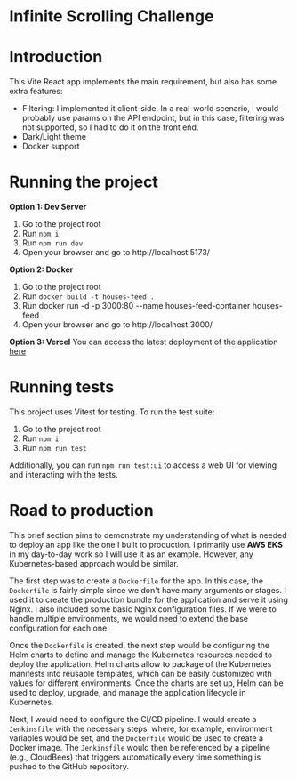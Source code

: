 # Infinite Scrolling Challenge

# Introduction

This Vite React app implements the main requirement, but also has some extra features:

- Filtering: I implemented it client-side. In a real-world scenario, I would probably use params on the API endpoint, but in this case, filtering was not supported, so I had to do it on the front end.
- Dark/Light theme
- Docker support

# Running the project

**Option 1: Dev Server**

1.  Go to the project root
2.  Run `npm i`
3.  Run `npm run dev`
4.  Open your browser and go to http://localhost:5173/

**Option 2: Docker**

1.  Go to the project root
2.  Run `docker build -t houses-feed .`
3.  Run docker run -d -p 3000:80 --name houses-feed-container houses-feed
4.  Open your browser and go to http://localhost:3000/

**Option 3: Vercel**
You can access the latest deployment of the application [here](https://house-data-infinite-scrolling.vercel.app/)

# Running tests

This project uses Vitest for testing. To run the test suite:

1.  Go to the project root
2.  Run `npm i`
3.  Run `npm run test`

Additionally, you can run `npm run test:ui` to access a web UI for viewing and interacting with the tests.

# Road to production

This brief section aims to demonstrate my understanding of what is needed to deploy an app like the one I built to production. I primarily use **AWS EKS** in my day-to-day work so I will use it as an example. However, any Kubernetes-based approach would be similar.

The first step was to create a `Dockerfile` for the app. In this case, the `Dockerfile` is fairly simple since we don't have many arguments or stages. I used it to create the production bundle for the application and serve it using Nginx. I also included some basic Nginx configuration files. If we were to handle multiple environments, we would need to extend the base configuration for each one.

Once the `Dockerfile` is created, the next step would be configuring the Helm charts to define and manage the Kubernetes resources needed to deploy the application. Helm charts allow to package of the Kubernetes manifests into reusable templates, which can be easily customized with values for different environments. Once the charts are set up, Helm can be used to deploy, upgrade, and manage the application lifecycle in Kubernetes.

Next, I would need to configure the CI/CD pipeline. I would create a `Jenkinsfile` with the necessary steps, where, for example, environment variables would be set, and the `Dockerfile` would be used to create a Docker image. The `Jenkinsfile` would then be referenced by a pipeline (e.g., CloudBees) that triggers automatically every time something is pushed to the GitHub repository.
